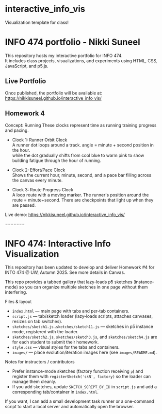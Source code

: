 # interactive_info_vis
Visualization template for class!

# INFO 474 portfolio - Nikki Suneel

This repository hosts my interactive portfolio for INFO 474.  
It includes class projects, visualizations, and experiments using HTML, CSS, JavaScript, and p5.js.  

## Live Portfolio
Once published, the portfolio will be available at:  
https://nikkisuneel.github.io/interactive_info_vis/


## Homework 4

Concept: Running
These clocks represent time as running training progress and pacing.

- Clock 1: Runner Orbit Clock  
  A runner dot loops around a track. angle = minute + second position in the hour.  
  while the dot gradually shifts from cool blue to warm pink to show building fatigue through the hour of running.
  
- Clock 2: Effort/Pace Clock  
  Shows the current hour, minute, second, and a pace bar filling across the canvas every minute.

- Clock 3: Route Progress Clock  
  A loop route with a moving marker. The runner's position around the route = minute+second. There are checkpoints that light up when they are passed. 

Live demo: https://nikkisuneel.github.io/interactive_info_vis/

=======
# INFO 474: Interactive Info Visualization

This repository has been updated to develop and deliver Homework #4 for INTO 474 @ UW, Autumn 2025. See more details in Canvas.

This repo provides a tabbed gallery that lazy-loads p5 sketches (instance-mode) so you can organize multiple sketches in one page without them interfering.


Files & layout
- `index.html` — main page with tabs and per-tab containers.
- `script.js` — tab/sketch loader (lazy-loads scripts, attaches canvases, resizes on tab switches).
- `sketches/sketch1.js`..`sketches/sketch11.js` — sketches in p5 instance mode, registered with the loader.
- `sketches/sketch2.js`, `sketches/sketch3.js`, and `sketches/sketch4.js` are for each student to submit their homework.
- `style.css` — visual styles for the tabs and containers.
- `images/` — place evolution/iteration images here (see `images/README.md`).

Notes for instructors / contributors
- Prefer instance-mode sketches (factory function receiving `p`) and register them with `registerSketch('skN', factory)` so the loader can manage them cleanly.
- If you add sketches, update `SKETCH_SCRIPT_BY_ID` in `script.js` and add a corresponding tab/container in `index.html`.

If you want, I can add a small development task runner or a one-command script to start a local server and automatically open the browser.
